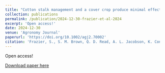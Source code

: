 ```yaml
---
title: "Cotton stalk management and a cover crop produce minimal effects on cotton leafroll dwarf virus"
collection: publications
permalink: /publication/2024-12-30-frazier-et-al-2024
excerpt: 'Open access!'
date: 2024-12-30
venue: 'Agronomy Journal'
paperurl: 'https://doi.org/10.1002/agj2.70002'
citation: 'Frazier, S., S. M. Brown, Q. D. Read, A. L. Jacobson, K. Conner, C. Escalante, and K. S. Balkcom. 2024. Cotton stalk management and a cover crop produce minimal effects on cotton leafroll dwarf virus. Agronomy Journal. DOI: 10.1002/agj2.70002.'
---
```

Open access!

[Download paper here](https://doi.org/10.1002/agj2.70002)
